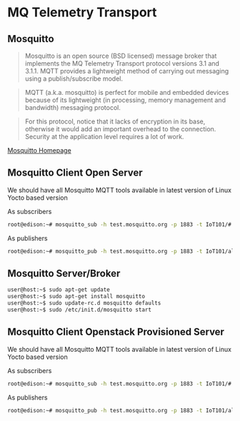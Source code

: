 # MQ Telemetry Transport

## Mosquitto

> Mosquitto is an open source (BSD licensed) message broker that implements the MQ Telemetry Transport protocol versions 3.1 and 3.1.1. MQTT provides a lightweight method of carrying out messaging using a publish/subscribe model.

>MQTT (a.k.a. mosquitto) is perfect for mobile and embedded devices because of its lightweight (in processing, memory management and bandwidth) messaging protocol. 

> For this protocol, notice that it lacks of encryption in its base, otherwise it would add an important overhead to the connection. Security at the application level requires a lot of work.

[Mosquitto Homepage](http://mosquitto.org/)

## Mosquitto Client Open Server

We should have all Mosquitto MQTT tools available in latest version of Linux Yocto based version

As subscribers

```sh
root@edison:~# mosquitto_sub -h test.mosquitto.org -p 1883 -t IoT101/#
```

As publishers

```sh
root@edison:~# mosquitto_pub -h test.mosquitto.org -p 1883 -t IoT101/all -m "Hello All Operators!"
```

## Mosquitto Server/Broker

```sh
user@host:~$ sudo apt-get update
user@host:~$ sudo apt-get install mosquitto
user@host:~$ sudo update-rc.d mosquitto defaults
user@host:~$ sudo /etc/init.d/mosquitto start
```

## Mosquitto Client Openstack Provisioned Server

We should have all Mosquitto MQTT tools available in latest version of Linux Yocto based version

As subscribers

```sh
root@edison:~# mosquitto_sub -h test.mosquitto.org -p 1883 -t IoT101/#
```

As publishers

```sh
root@edison:~# mosquitto_pub -h test.mosquitto.org -p 1883 -t IoT101/all -m "Hello All Operators!"
```

